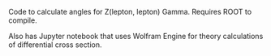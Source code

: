 Code to calculate angles for  Z(lepton, lepton) Gamma.
Requires ROOT to compile.

Also has Jupyter notebook that uses Wolfram Engine 
for theory calculations of differential cross section.
